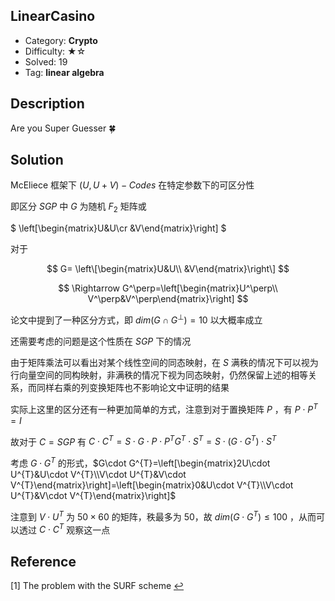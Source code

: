 ## LinearCasino

+ Category: **Crypto**
+ Difficulty: ★☆
+ Solved: 19
+ Tag: **linear algebra**

## Description

Are you Super Guesser 🍀

## Solution

McEliece 框架下 $(U,U+V)-Codes$ 在特定参数下的可区分性

即区分 $SGP$ 中 $G$ 为随机 $F_2$ 矩阵或 

$
\left[\begin{matrix}U&U\cr &V\end{matrix}\right]
$

对于 

$$
G=
\left\[\begin{matrix}U&U\\
&V\end{matrix}\right\]
$$

$$
\Rightarrow G^\perp=\left[\begin{matrix}U^\perp\\
V^\perp&V^\perp\end{matrix}\right]
$$

论文中提到了一种区分方式，即 $dim(G\cap G^\perp)=10$ 以大概率成立

还需要考虑的问题是这个性质在 $SGP$ 下的情况

由于矩阵乘法可以看出对某个线性空间的同态映射，在 $S$ 满秩的情况下可以视为行向量空间的同构映射，非满秩的情况下视为同态映射，仍然保留上述的相等关系，而同样右乘的列变换矩阵也不影响论文中证明的结果

实际上这里的区分还有一种更加简单的方式，注意到对于置换矩阵 $P$ ，有 $P\cdot P^{T}=I$

故对于 $C=SGP$ 有 $C\cdot C^T=S\cdot G\cdot P\cdot P^{T}G^{T}\cdot S^{T}=S\cdot (G\cdot G^{T})\cdot S^{T}$

考虑 $G\cdot G^{T}$ 的形式，$G\cdot G^{T}=\left[\begin{matrix}2U\cdot U^{T}&U\cdot V^{T}\\V\cdot U^{T}&V\cdot V^{T}\end{matrix}\right]=\left[\begin{matrix}0&U\cdot V^{T}\\V\cdot U^{T}&V\cdot V^{T}\end{matrix}\right]$

注意到 $V\cdot U^{T}$ 为 $50\times 60$ 的矩阵，秩最多为 50，故 $dim(G\cdot G^{T})\le100$ ，从而可以透过 $C\cdot C^{T}$ 观察这一点

## Reference

[1] The problem with the SURF scheme [↩](https://eprint.iacr.org/2017/662.pdf)
